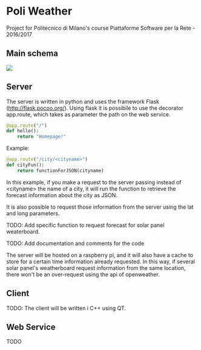 # Poli Weather

Project for Politecnico di Milano's course Piattaforme Software per la Rete - 2016/2017


##  Main schema
![](http://i.imgur.com/kJozWxv.png)

##  Server

The server is written in python and uses the framework Flask (http://flask.pocoo.org/). Using flask it is possibile to use the decorator app.route, which takes as parameter the path on the web service.

```python
@app.route("/")
def hello():
    return "Homepage!"
```

Example:

```python
@app.route("/city/<cityname>")
def cityFun():
    return functionForJSON(cityname)
```
In this example, if you make a request to the server passing instead of \<cityname\> the name of a city, it will run the function to retrieve the forecast information about the city as JSON.

It is also possible to request those information from the server using the lat and long parameters.

TODO: Add specific function to request forecast for solar panel weaterboard. 

TODO: Add documentation and comments for the code 

The server will be hosted on a raspberry pi, and it will also have a cache to store for a certain time information already requested. In this way, if several solar panel's weatherboard request information from the same location, there won't be an over-request using the api of openweather. 

##  Client

TODO: The client will be written i C++ using QT.

##  Web Service

TODO
